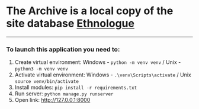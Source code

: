 # The Archive is a local copy of the site database [Ethnologue](https://www.ethnologue.com/)
___
### To launch this application you need to:
1. Create virtual environment: Windows - `python -m venv venv` / Unix - `python3 -m venv venv`
2. Activate virtual environment: Windows - `.\venv\Scripts\activate` / Unix `source venv/bin/activate`
3. Install modules: `pip install -r requirements.txt`
4. Run server: `python manage.py runserver`
5. Open link: http://127.0.0.1:8000